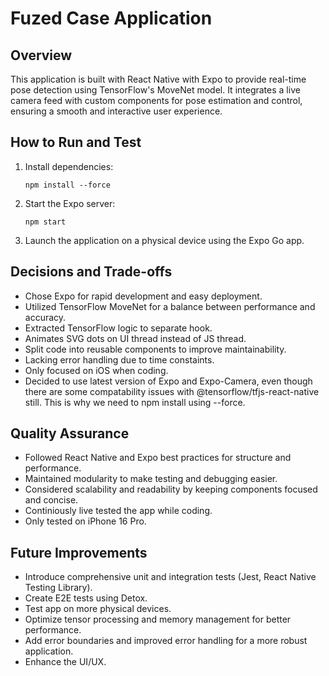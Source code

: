 # Fuzed Case Application

## Overview

This application is built with React Native with Expo to provide real-time pose detection using TensorFlow's MoveNet model. It integrates a live camera feed with custom components for pose estimation and control, ensuring a smooth and interactive user experience.

## How to Run and Test

1. Install dependencies:
   ```
   npm install --force
   ```
2. Start the Expo server:
   ```
   npm start
   ```
3. Launch the application on a physical device using the Expo Go app.

## Decisions and Trade-offs

- Chose Expo for rapid development and easy deployment.
- Utilized TensorFlow MoveNet for a balance between performance and accuracy.
- Extracted TensorFlow logic to separate hook.
- Animates SVG dots on UI thread instead of JS thread.
- Split code into reusable components to improve maintainability.
- Lacking error handling due to time constaints.
- Only focused on iOS when coding.
- Decided to use latest version of Expo and Expo-Camera, even though there are some compatability issues with @tensorflow/tfjs-react-native still. This is why we need to npm install using --force.

## Quality Assurance

- Followed React Native and Expo best practices for structure and performance.
- Maintained modularity to make testing and debugging easier.
- Considered scalability and readability by keeping components focused and concise.
- Continiously live tested the app while coding.
- Only tested on iPhone 16 Pro.

## Future Improvements

- Introduce comprehensive unit and integration tests (Jest, React Native Testing Library).
- Create E2E tests using Detox.
- Test app on more physical devices.
- Optimize tensor processing and memory management for better performance.
- Add error boundaries and improved error handling for a more robust application.
- Enhance the UI/UX.
